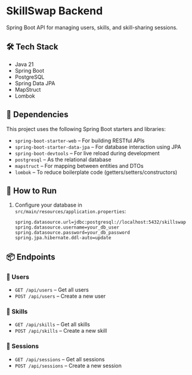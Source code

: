 # SkillSwap Backend

Spring Boot API for managing users, skills, and skill-sharing sessions.

## 🛠 Tech Stack

- Java 21
- Spring Boot
- PostgreSQL
- Spring Data JPA
- MapStruct
- Lombok

## 🧩 Dependencies

This project uses the following Spring Boot starters and libraries:

- `spring-boot-starter-web` – For building RESTful APIs
- `spring-boot-starter-data-jpa` – For database interaction using JPA
- `spring-boot-devtools` – For live reload during development
- `postgresql` – As the relational database
- `mapstruct` – For mapping between entities and DTOs
- `lombok` – To reduce boilerplate code (getters/setters/constructors)


## 🚀 How to Run

1. Configure your database in `src/main/resources/application.properties`:

   ```properties
   spring.datasource.url=jdbc:postgresql://localhost:5432/skillswap
   spring.datasource.username=your_db_user
   spring.datasource.password=your_db_password
   spring.jpa.hibernate.ddl-auto=update

## 📦 Endpoints

### 👤 Users
- `GET /api/users` – Get all users  
- `POST /api/users` – Create a new user

### 🎯 Skills
- `GET /api/skills` – Get all skills  
- `POST /api/skills` – Create a new skill

### 📆 Sessions
- `GET /api/sessions` – Get all sessions  
- `POST /api/sessions` – Create a new session

